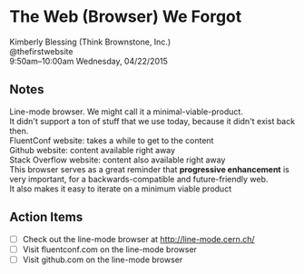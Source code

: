 # The Web (Browser) We Forgot
Kimberly Blessing (Think Brownstone, Inc.)  
@thefirstwebsite  
9:50am–10:00am Wednesday, 04/22/2015  

## Notes
Line-mode browser. We might call it a minimal-viable-product.  
It didn't support a ton of stuff that we use today, because it didn't exist back then.  
FluentConf website: takes a while to get to the content  
Github website: content available right away  
Stack Overflow website: content also available right away  
This browser serves as a great reminder that **progressive enhancement** is very important, for a backwards-compatible and future-friendly web.  
It also makes it easy to iterate on a minimum viable product  

## Action Items
* [ ] Check out the line-mode browser at http://line-mode.cern.ch/
* [ ] Visit fluentconf.com on the line-mode browser
* [ ] Visit github.com on the line-mode browser
